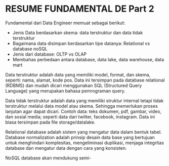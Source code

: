 # RESUME FUNDAMENTAL DE Part 2

Fundamental dari Data Engineer memuat sebagai berikut:

- Jenis Data berdasarkan skema: data terstruktur dan data tidak terstruktur
- Bagaimana data disimpan berdasarkan tipe datanya: Relational vs database noSQL
- Jenis dari database: OLTP vs OLAP
- Membahas perbedaan antara database, data lake, data warehouse, data mart

Data  terstruktur adalah data yang memiliki model, format, dan skema, seperti: nama, alamat, kode pos. Data ini tersimpan pada database relational (RDBMS) dan mudah dicari menggunakan SQL (Structured Query Language) yang merupakan bahasa pemrograman query.

Data tidak terstruktur adalah data yang memiliki struktur internal tetapi tidak terstruktur melalui data model atau skema. Sehingga memerlukan proses lanjutan agar dapat dicari. Contoh data: teks dokumen, pdf, gambar, video, dan sosial media; seperti data dari twitter, facebook, instagram. 
Data ini biasa tersimpan pada file storage/datalake.

Relational database adalah sistem yang mengatur data dalam bentuk tabel. 
Database normalization adalah prinsip desain data base yang bertujuan untuk menghindari komplesitas, mengeliminasi duplikasi, menjaga integritas database dan mengatur data dengan cara yang konsisten.

NoSQL database akan mendukung semi-